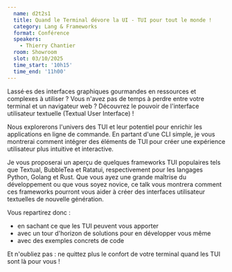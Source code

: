 ```yaml
---
  name: d2t2s1
  title: Quand le Terminal dévore la UI - TUI pour tout le monde !
  category: Lang & Frameworks
  format: Conférence
  speakers: 
    - Thierry Chantier
  room: Showroom
  slot: 03/10/2025
  time_start: '10h15'
  time_end: '11h00'
---
```

Lassé·es des interfaces graphiques gourmandes en ressources et complexes à utiliser ?
Vous n'avez pas de temps à perdre entre votre terminal et un navigateur web ?
Découvrez le pouvoir de l'interface utilisateur textuelle (Textual User Interface) !

Nous explorerons l'univers des TUI et leur potentiel pour enrichir les applications en ligne de commande.
En partant d'une CLI simple, je vous montrerai comment intégrer des éléments de TUI pour créer une expérience utilisateur plus intuitive et interactive.

Je vous proposerai un aperçu de quelques frameworks TUI populaires tels que Textual, BubbleTea et Ratatui, respectivement pour les langages Python, Golang et Rust.
Que vous ayez une grande maîtrise du développement ou que vous soyez novice, ce talk vous montrera comment ces frameworks pourront vous aider à créer des interfaces utilisateur textuelles de nouvelle génération.

Vous repartirez donc :

- en sachant ce que les TUI peuvent vous apporter
- avec un tour d'horizon de solutions pour en développer vous même
- avec des exemples concrets de code

Et n'oubliez pas : ne quittez plus le confort de votre terminal quand les TUI sont là pour vous !
